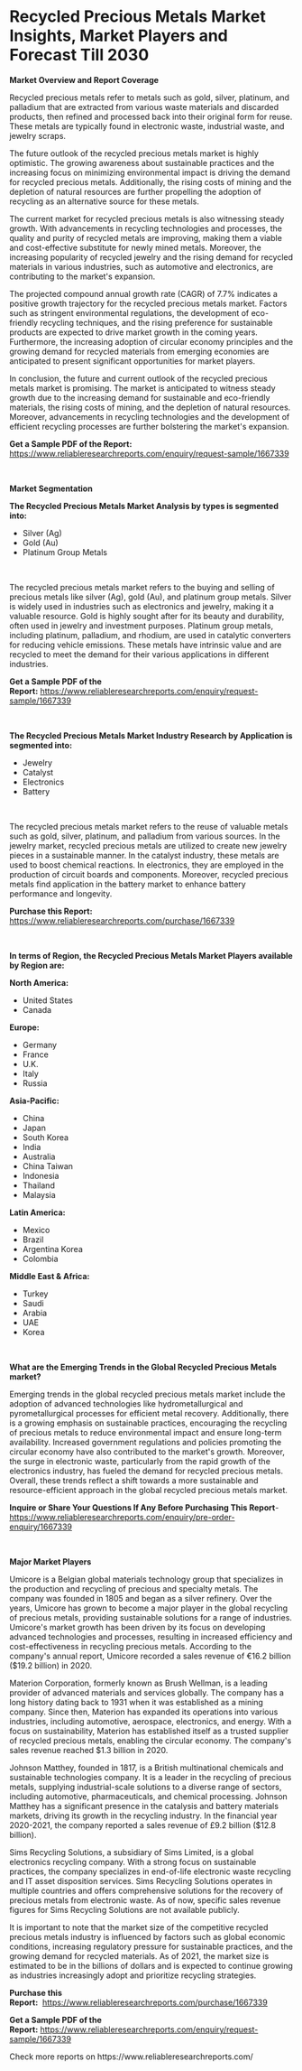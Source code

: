 <p><h1>Recycled Precious Metals Market Insights, Market Players and Forecast Till 2030</h1></p><p><strong>Market Overview and Report Coverage</strong></p>
<p><p>Recycled precious metals refer to metals such as gold, silver, platinum, and palladium that are extracted from various waste materials and discarded products, then refined and processed back into their original form for reuse. These metals are typically found in electronic waste, industrial waste, and jewelry scraps.</p><p>The future outlook of the recycled precious metals market is highly optimistic. The growing awareness about sustainable practices and the increasing focus on minimizing environmental impact is driving the demand for recycled precious metals. Additionally, the rising costs of mining and the depletion of natural resources are further propelling the adoption of recycling as an alternative source for these metals.</p><p>The current market for recycled precious metals is also witnessing steady growth. With advancements in recycling technologies and processes, the quality and purity of recycled metals are improving, making them a viable and cost-effective substitute for newly mined metals. Moreover, the increasing popularity of recycled jewelry and the rising demand for recycled materials in various industries, such as automotive and electronics, are contributing to the market's expansion.</p><p>The projected compound annual growth rate (CAGR) of 7.7% indicates a positive growth trajectory for the recycled precious metals market. Factors such as stringent environmental regulations, the development of eco-friendly recycling techniques, and the rising preference for sustainable products are expected to drive market growth in the coming years. Furthermore, the increasing adoption of circular economy principles and the growing demand for recycled materials from emerging economies are anticipated to present significant opportunities for market players.</p><p>In conclusion, the future and current outlook of the recycled precious metals market is promising. The market is anticipated to witness steady growth due to the increasing demand for sustainable and eco-friendly materials, the rising costs of mining, and the depletion of natural resources. Moreover, advancements in recycling technologies and the development of efficient recycling processes are further bolstering the market's expansion.</p></p>
<p><strong>Get a Sample PDF of the Report:</strong> <a href="https://www.reliableresearchreports.com/enquiry/request-sample/1667339">https://www.reliableresearchreports.com/enquiry/request-sample/1667339</a></p>
<p>&nbsp;</p>
<p><strong>Market Segmentation</strong></p>
<p><strong>The Recycled Precious Metals Market Analysis by types is segmented into:</strong></p>
<p><ul><li>Silver (Ag)</li><li>Gold (Au)</li><li>Platinum Group Metals</li></ul></p>
<p>&nbsp;</p>
<p><p>The recycled precious metals market refers to the buying and selling of precious metals like silver (Ag), gold (Au), and platinum group metals. Silver is widely used in industries such as electronics and jewelry, making it a valuable resource. Gold is highly sought after for its beauty and durability, often used in jewelry and investment purposes. Platinum group metals, including platinum, palladium, and rhodium, are used in catalytic converters for reducing vehicle emissions. These metals have intrinsic value and are recycled to meet the demand for their various applications in different industries.</p></p>
<p><strong>Get a Sample PDF of the Report:</strong>&nbsp;<a href="https://www.reliableresearchreports.com/enquiry/request-sample/1667339">https://www.reliableresearchreports.com/enquiry/request-sample/1667339</a></p>
<p>&nbsp;</p>
<p><strong>The Recycled Precious Metals Market Industry Research by Application is segmented into:</strong></p>
<p><ul><li>Jewelry</li><li>Catalyst</li><li>Electronics</li><li>Battery</li></ul></p>
<p>&nbsp;</p>
<p><p>The recycled precious metals market refers to the reuse of valuable metals such as gold, silver, platinum, and palladium from various sources. In the jewelry market, recycled precious metals are utilized to create new jewelry pieces in a sustainable manner. In the catalyst industry, these metals are used to boost chemical reactions. In electronics, they are employed in the production of circuit boards and components. Moreover, recycled precious metals find application in the battery market to enhance battery performance and longevity.</p></p>
<p><strong>Purchase this Report:</strong>&nbsp; <a href="https://www.reliableresearchreports.com/purchase/1667339">https://www.reliableresearchreports.com/purchase/1667339</a></p>
<p>&nbsp;</p>
<p><strong>In terms of Region, the Recycled Precious Metals Market Players available by Region are:</strong></p>
<p>
    <p> <strong> North America: </strong>
        <ul>
            <li>United States</li>
            <li>Canada</li>
        </ul>
        </p> 
    <p> <strong> Europe: </strong>
        <ul>
            <li>Germany</li>
            <li>France</li>
            <li>U.K.</li>
            <li>Italy</li>
            <li>Russia</li>
        </ul>
        </p> 
    <p> <strong> Asia-Pacific: </strong>
        <ul>
            <li>China</li>
            <li>Japan</li>
            <li>South Korea</li>
            <li>India</li>
            <li>Australia</li>
            <li>China Taiwan</li>
            <li>Indonesia</li>
            <li>Thailand</li>
            <li>Malaysia</li>
        </ul>
        </p> 
    <p> <strong> Latin America: </strong>
        <ul>
            <li>Mexico</li>
            <li>Brazil</li>
            <li>Argentina Korea</li>
            <li>Colombia</li>
        </ul>
        </p> 
    <p> <strong> Middle East & Africa: </strong>
        <ul>
            <li>Turkey</li>
            <li>Saudi</li>
            <li>Arabia</li>
            <li>UAE</li>
            <li>Korea</li>
        </ul>
    </p>
    </p>
<p>&nbsp;</p>
<p><strong>What are the Emerging Trends in the Global Recycled Precious Metals market?</strong></p>
<p><p>Emerging trends in the global recycled precious metals market include the adoption of advanced technologies like hydrometallurgical and pyrometallurgical processes for efficient metal recovery. Additionally, there is a growing emphasis on sustainable practices, encouraging the recycling of precious metals to reduce environmental impact and ensure long-term availability. Increased government regulations and policies promoting the circular economy have also contributed to the market's growth. Moreover, the surge in electronic waste, particularly from the rapid growth of the electronics industry, has fueled the demand for recycled precious metals. Overall, these trends reflect a shift towards a more sustainable and resource-efficient approach in the global recycled precious metals market.</p></p>
<p><strong>Inquire or Share Your Questions If Any Before Purchasing This Report</strong>- <a href="https://www.reliableresearchreports.com/enquiry/pre-order-enquiry/1667339">https://www.reliableresearchreports.com/enquiry/pre-order-enquiry/1667339</a></p>
<p>&nbsp;</p>
<p><strong>Major Market Players</strong></p>
<p><p>Umicore is a Belgian global materials technology group that specializes in the production and recycling of precious and specialty metals. The company was founded in 1805 and began as a silver refinery. Over the years, Umicore has grown to become a major player in the global recycling of precious metals, providing sustainable solutions for a range of industries. Umicore's market growth has been driven by its focus on developing advanced technologies and processes, resulting in increased efficiency and cost-effectiveness in recycling precious metals. According to the company's annual report, Umicore recorded a sales revenue of €16.2 billion ($19.2 billion) in 2020.</p><p>Materion Corporation, formerly known as Brush Wellman, is a leading provider of advanced materials and services globally. The company has a long history dating back to 1931 when it was established as a mining company. Since then, Materion has expanded its operations into various industries, including automotive, aerospace, electronics, and energy. With a focus on sustainability, Materion has established itself as a trusted supplier of recycled precious metals, enabling the circular economy. The company's sales revenue reached $1.3 billion in 2020.</p><p>Johnson Matthey, founded in 1817, is a British multinational chemicals and sustainable technologies company. It is a leader in the recycling of precious metals, supplying industrial-scale solutions to a diverse range of sectors, including automotive, pharmaceuticals, and chemical processing. Johnson Matthey has a significant presence in the catalysis and battery materials markets, driving its growth in the recycling industry. In the financial year 2020-2021, the company reported a sales revenue of £9.2 billion ($12.8 billion).</p><p>Sims Recycling Solutions, a subsidiary of Sims Limited, is a global electronics recycling company. With a strong focus on sustainable practices, the company specializes in end-of-life electronic waste recycling and IT asset disposition services. Sims Recycling Solutions operates in multiple countries and offers comprehensive solutions for the recovery of precious metals from electronic waste. As of now, specific sales revenue figures for Sims Recycling Solutions are not available publicly.</p><p>It is important to note that the market size of the competitive recycled precious metals industry is influenced by factors such as global economic conditions, increasing regulatory pressure for sustainable practices, and the growing demand for recycled materials. As of 2021, the market size is estimated to be in the billions of dollars and is expected to continue growing as industries increasingly adopt and prioritize recycling strategies.</p></p>
<p><strong>Purchase this Report:</strong>&nbsp;&nbsp;<a href="https://www.reliableresearchreports.com/purchase/1667339">https://www.reliableresearchreports.com/purchase/1667339</a></p>
<p></p>
<p><strong>Get a Sample PDF of the Report:</strong>&nbsp;<a href="https://www.reliableresearchreports.com/enquiry/request-sample/1667339">https://www.reliableresearchreports.com/enquiry/request-sample/1667339</a></p>
<p>Check more reports on https://www.reliableresearchreports.com/</p>